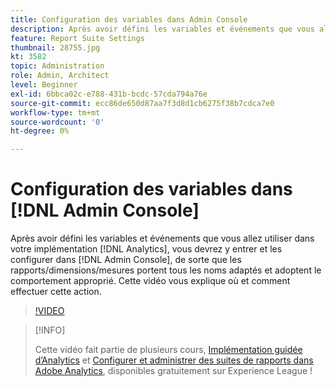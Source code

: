 ```yaml
---
title: Configuration des variables dans Admin Console
description: Après avoir défini les variables et événements que vous allez utiliser dans votre implémentation Analytics, vous devrez y entrer et les configurer dans Admin Console, de sorte que les rapports/dimensions/mesures portent tous les noms adaptés et adoptent le comportement approprié. Cette vidéo vous explique où et comment effectuer cette action.
feature: Report Suite Settings
thumbnail: 28755.jpg
kt: 3582
topic: Administration
role: Admin, Architect
level: Beginner
exl-id: 6bbca02c-e788-431b-bcdc-57cda794a76e
source-git-commit: ecc86de650d87aa7f3d8d1cb6275f38b7cdca7e0
workflow-type: tm+mt
source-wordcount: '0'
ht-degree: 0%

---
```


# Configuration des variables dans [!DNL Admin Console]

Après avoir défini les variables et événements que vous allez utiliser dans votre implémentation [!DNL Analytics], vous devrez y entrer et les configurer dans [!DNL Admin Console], de sorte que les rapports/dimensions/mesures portent tous les noms adaptés et adoptent le comportement approprié. Cette vidéo vous explique où et comment effectuer cette action.

>[!VIDEO](https://video.tv.adobe.com/v/28755/?quality=12&learn=on)

>[!INFO]
>
> Cette vidéo fait partie de plusieurs cours, [Implémentation guidée d’Analytics](https://experienceleague.adobe.com/?recommended=Analytics-D-1-2019.1) et [Configurer et administrer des suites de rapports dans Adobe Analytics](https://experienceleague.adobe.com/?recommended=Analytics-A-1-2021.1.administration), disponibles gratuitement sur Experience League !
